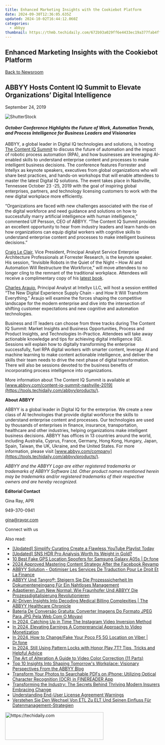 ```yaml
---
title: Enhanced Marketing Insights with the Cookiebot Platform
date: 2024-09-30T12:36:05.635Z
updated: 2024-10-02T16:44:12.060Z
categories:
  - abbyy
thumbnail: https://thmb.techidaily.com/672b93a029ff6e4433ec19a377fab4ffa2a67286a950d0a63433c57fd863da90.jpg
---
```


## Enhanced Marketing Insights with the Cookiebot Platform

[Back to Newsroom](https://tools.techidaily.com/abbyy/products/)

## ABBYY Hosts Content IQ Summit to Elevate Organizations’ Digital Intelligence

September 24, 2019

![ShutterStock](https://content.abbyy.com/-/media/project/abbyy/abbyy/branchtemplates/shutterstock_1272462163_1296-x-729.jpg?h=729&iar=0&w=1296)

#### _October Conference Highlights the Future of Work, Automation Trends, and Process Intelligence for Business Leaders and Visionaries_ 

  
ABBYY, a global leader in Digital IQ technologies and solutions, is hosting [The Content IQ Summit](https://tools.techidaily.com/abbyy/products/) to discuss the future of automation and the impact of robotic process automation (RPA), and how businesses are leveraging AI-enabled skills to understand enterprise content and processes to make intelligent business decisions. The conference features Forrester and Intellyx as keynote speakers, executives from global organizations who will share best practices, and hands-on workshops that will enable attendees to master the latest Digital IQ solutions. The event takes place in Nashville, Tennessee October 23 -25, 2019 with the goal of inspiring global enterprises, partners, and technology licensing customers to work with the new digital workplace more efficiently.

“Organizations are faced with new challenges associated with the rise of the digital workforce and need guidance and solutions on how to successfully marry artificial intelligence with human intelligence,” commented Ulf Persson, CEO of ABBYY. “The Content IQ Summit provides an excellent opportunity to hear from industry leaders and learn hands-on how organizations can equip digital workers with cognitive skills to understand enterprise content and processes to make intelligent business decisions.”

[Craig Le Clair](https://tools.techidaily.com/abbyy/products/), Vice President, Principal Analyst Service Enterprise Architecture Professionals at Forrester Research, is the keynote speaker. His session, “Invisible Robots in the Quiet of the Night – How AI and Automation Will Restructure the Workforce,” will move attendees to no longer cling to the remnant of the traditional workplace. Attendees will receive a complimentary copy of his [latest book](https://www.amazon.com/gp/product/B07S71W6LV/ref=dbs%5Fa%5Fdef%5Frwt%5Fhsch%5Fvapi%5Ftkin%5Fp1%5Fi0 "Craig Le Clair: Invisible Robots in the Quiet of the Night: How AI and Automation Will Restructure the Workforce").

[Charles Araujo](https://tools.techidaily.com/abbyy/products/), Principal Analyst at Intellyx LLC, will host a session entitled “The New Digital Experience Supply Chain - and How It Will Transform Everything.” Araujo will examine the forces shaping the competitive landscape for the modern enterprise and dive into the intersection of shifting customer expectations and new cognitive and automation technologies.

Business and IT leaders can choose from three tracks during The Content IQ Summit: Market Insights and Business Opportunities, Process and Product Insights, and Technologies In-Practice. Attendees will take away actionable knowledge and tips for achieving digital intelligence (IQ). Sessions will explain how to digitally transforming the enterprise successfully, fuel RPA digital workers with smarter content, leverage AI and machine learning to make content actionable intelligence, and deliver the skills their team needs to drive the next phase of digital transformation. There will also be sessions devoted to the business benefits of incorporating process intelligence into organizations.

More information about The Content IQ Summit is available at [www.abbyy.com/content-iq-summit-nashville-2019](https://tools.techidaily.com/abbyy/products/).

  
**About ABBYY**

ABBYY is a global leader in Digital IQ for the enterprise. We create a new class of AI technologies that provide digital workforce the skills to understand enterprise content and processes. Our technologies are used by thousands of enterprises in finance, insurance, transportation, healthcare and other industries, helping organizations make intelligent business decisions. ABBYY has offices in 13 countries around the world, including Australia, Cyprus, France, Germany, Hong Kong, Hungary, Japan, Spain, Taiwan, the UK, Ukraine, and the United States. For more information, please visit [www.abbyy.com/company](https://tools.techidaily.com/abbyy/products/).

_ABBYY and the ABBYY Logo are either registered trademarks or trademarks of ABBYY Software Ltd. Other product names mentioned herein may be trademarks and/or registered trademarks of their respective owners and are hereby recognized._

**Editorial Contact**

Gina Ray, APR

949-370-0941

[gina@raypr.com](https://tools.techidaily.com/abbyy/products/)

Connect with us

<ins class="adsbygoogle"
     style="display:block"
     data-ad-format="autorelaxed"
     data-ad-client="ca-pub-7571918770474297"
     data-ad-slot="1223367746"></ins>

<ins class="adsbygoogle"
     style="display:block"
     data-ad-client="ca-pub-7571918770474297"
     data-ad-slot="8358498916"
     data-ad-format="auto"
     data-full-width-responsive="true"></ins>

<span class="atpl-alsoreadstyle">Also read:</span>
<div><ul>
<li><a href="https://youtube-blog.techidaily.com/ed-simplify-curating-create-a-flawless-youtube-playlist-today/"><u>[Updated] Simplify Curating Create a Flawless YouTube Playlist Today</u></a></li>
<li><a href="https://extra-skills.techidaily.com/updated-sns-hdr-pro-analysis-worth-its-weight-in-gold/"><u>[Updated] SNS HDR Pro Analysis Worth Its Weight in Gold?</u></a></li>
<li><a href="https://location-fake.techidaily.com/10-best-fake-gps-location-spoofers-for-samsung-galaxy-a05s-drfone-by-drfone-virtual-android/"><u>10 Best Fake GPS Location Spoofers for Samsung Galaxy A05s | Dr.fone</u></a></li>
<li><a href="https://facebook-video-recording.techidaily.com/2024-approved-mastering-content-strategy-after-the-facebook-revamp/"><u>2024 Approved Mastering Content Strategy After the Facebook Revamp</u></a></li>
<li><a href="https://solve-hot.techidaily.com/abbyy-solution-optimiser-les-services-de-traduction-pour-le-droit-et-la-finance/"><u>ABBYY Solution - Optimiser Les Services De Traduction Pour Le Droit Et La Finance</u></a></li>
<li><a href="https://solve-hot.techidaily.com/abbyy-und-tangro-steigern-sie-die-prozesssicherheit-im-dokumenteneingang-fur-ein-nahtloses-management/"><u>ABBYY Und Tangro®: Steigern Sie Die Prozesssicherheit Im Dokumenteneingang Für Ein Nahtloses Management</u></a></li>
<li><a href="https://solve-hot.techidaily.com/adaptieren-zum-new-normal-wie-fraunhofer-und-abbyy-die-prozessdigitalisierung-revolutionieren/"><u>Adaptieren Zum New Normal: Wie Fraunhofer Und ABBYY Die Prozessdigitalisierung Revolutionieren</u></a></li>
<li><a href="https://solve-hot.techidaily.com/ai-driven-insights-into-decoding-medical-billing-complexities-the-abbyy-healthcare-chronicle/"><u>AI-Driven Insights Into Decoding Medical Billing Complexities | The ABBYY Healthcare Chronicle</u></a></li>
<li><a href="https://some-knowledge.techidaily.com/bateria-de-conversao-gratuita-converter-imagens-do-formato-jpeg-para-jpg-pela-web-com-o-movavi/"><u>Bateria De Conversão Gratuita: Converter Imagens Do Formato JPEG Para JPG Pela Web Com O Movavi</u></a></li>
<li><a href="https://instagram-videos.techidaily.com/in-2024-catching-up-in-time-the-instagram-video-inversion-method/"><u>In 2024, Catching Up in Time The Instagram Video Inversion Method</u></a></li>
<li><a href="https://vimeo-videos.techidaily.com/in-2024-elevating-earnings-a-comprerancial-approach-to-video-monetization/"><u>In 2024, Elevating Earnings A Comprerancial Approach to Video Monetization</u></a></li>
<li><a href="https://location-social.techidaily.com/in-2024-how-to-changefake-your-poco-f5-5g-location-on-viber-drfone-by-drfone-virtual-android/"><u>In 2024, How to Change/Fake Your Poco F5 5G Location on Viber | Dr.fone</u></a></li>
<li><a href="https://unlock-android.techidaily.com/in-2024-still-using-pattern-locks-with-honor-play-7t-tips-tricks-and-helpful-advice-by-drfone-android/"><u>In 2024, Still Using Pattern Locks with Honor Play 7T? Tips, Tricks and Helpful Advice</u></a></li>
<li><a href="https://vp-tips.techidaily.com/the-art-of-alteration-a-guide-to-video-color-correction-11-parts/"><u>The Art of Alteration A Guide to Video Color Correction (11 Parts)</u></a></li>
<li><a href="https://solve-hot.techidaily.com/top-10-insights-into-shaping-tomorrows-workplace-visionary-perspectives-from-the-abbyy-blog/"><u>Top 10 Insights Into Shaping Tomorrow's Workplace: Visionary Perspectives From the ABBYY Blog</u></a></li>
<li><a href="https://solve-hot.techidaily.com/transform-your-photos-to-searchable-pdfs-on-iphone-utilizing-optical-character-recognition-ocr-in-finereader-app/"><u>Transform Your Photos to Searchable PDFs on iPhone: Utilizing Optical Character Recognition (OCR) in FINEREADER App</u></a></li>
<li><a href="https://solve-hot.techidaily.com/transforming-the-industry-the-secrets-behind-thriving-modern-insurers-embracing-change/"><u>Transforming the Industry: The Secrets Behind Thriving Modern Insurers Embracing Change</u></a></li>
<li><a href="https://solve-hot.techidaily.com/understanding-end-user-license-agreement-warnings/"><u>Understanding End-User License Agreement Warnings</u></a></li>
<li><a href="https://solve-hot.techidaily.com/verstehen-sie-den-wechsel-von-etl-zu-elt-und-seinen-einfluss-fur-datenmanagement-strategien/"><u>Verstehen Sie Den Wechsel Von ETL Zu ELT Und Seinen Einfluss Für Datenmanagement-Strategien</u></a></li>
</ul></div>

<!-- affiliate ads begin -->
<a href="https://25home.pxf.io/c/5597632/2148647/16836" target="_top" id="2148647">
  <img src="//a.impactradius-go.com/display-ad/16836-2148647" border="0" alt="https://techidaily.com" width="320" height="90"/>
</a>
<img height="0" width="0" src="https://25home.pxf.io/i/5597632/2148647/16836" style="position:absolute;visibility:hidden;" border="0" />
<!-- affiliate ads end -->


